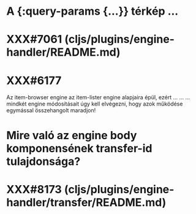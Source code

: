 

# A {:query-params {...}} térkép ...
# XXX#7061 (cljs/plugins/engine-handler/README.md)  



# XXX#6177
  Az item-browser engine az item-lister engine alapjaira épül, ezért ...
  ...
  ... mindkét engine módosításait úgy kell elvégezni, hogy azok működése egymással összehangolt maradjon!



# Mire való az engine body komponensének transfer-id tulajdonsága?
# XXX#8173 (cljs/plugins/engine-handler/transfer/README.md)
